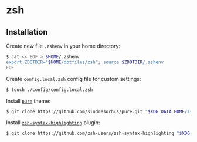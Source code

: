 # zsh

## Installation

Create new file `.zshenv` in your home directory:

```bash
$ cat << EOF > $HOME/.zshenv
export ZDOTDIR="$HOME/dotfiles/zsh"; source $ZDOTDIR/.zshenv
EOF
```

Create `config.local.zsh` config file for custom settings:

```bash
$ touch ./config/config.local.zsh
```

Install [`pure`](https://github.com/sindresorhus/pure) theme:

```bash
$ git clone https://github.com/sindresorhus/pure.git "$XDG_DATA_HOME/zsh/prompts/pure"
```

Install [`zsh-syntax-highlighting`](https://github.com/zsh-users/zsh-syntax-highlighting) plugin:

```bash
$ git clone https://github.com/zsh-users/zsh-syntax-highlighting "$XDG_DATA_HOME/zsh/plugins/syntax-highlighting"
```
